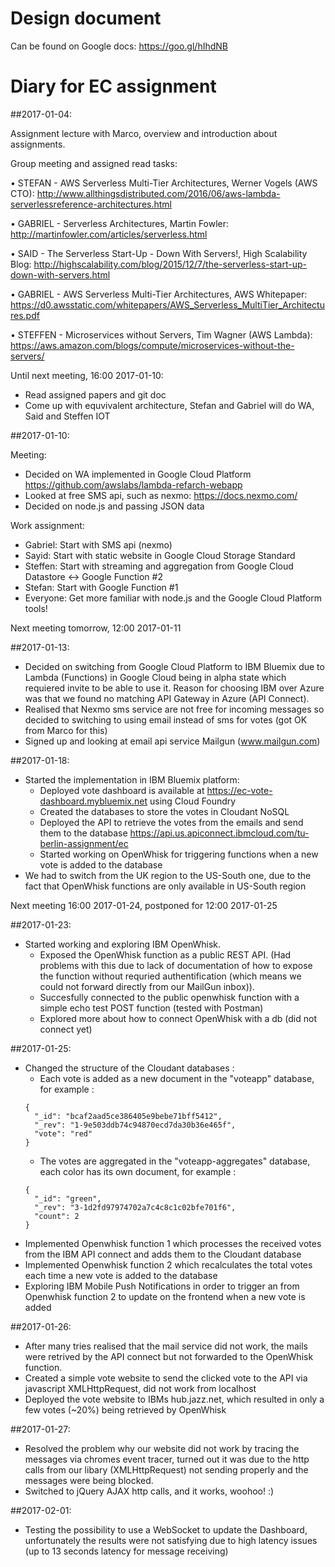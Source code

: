 # Design document
Can be found on Google docs: https://goo.gl/hIhdNB

# Diary for EC assignment

##2017-01-04:

Assignment lecture with Marco, overview and introduction about assignments.

Group meeting and assigned read tasks:

• STEFAN - AWS Serverless Multi-Tier Architectures, Werner Vogels (AWS CTO): http://www.allthingsdistributed.com/2016/06/aws-lambda-serverlessreference-architectures.html

• GABRIEL - Serverless Architectures, Martin Fowler: http://martinfowler.com/articles/serverless.html

• SAID - The Serverless Start-Up - Down With Servers!, High Scalability Blog: http://highscalability.com/blog/2015/12/7/the-serverless-start-up-down-with-servers.html

• GABRIEL - AWS Serverless Multi-Tier Architectures, AWS Whitepaper: https://d0.awsstatic.com/whitepapers/AWS_Serverless_MultiTier_Architectures.pdf

• STEFFEN - Microservices without Servers, Tim Wagner (AWS Lambda): https://aws.amazon.com/blogs/compute/microservices-without-the-servers/

Until next meeting, 16:00 2017-01-10:

- Read assigned papers and git doc
- Come up with equvivalent architecture, Stefan and Gabriel will do WA, Said and Steffen IOT

##2017-01-10:

Meeting:

- Decided on WA implemented in Google Cloud Platform https://github.com/awslabs/lambda-refarch-webapp
- Looked at free SMS api, such as nexmo: https://docs.nexmo.com/
- Decided on node.js and passing JSON data

Work assignment:
- Gabriel: Start with SMS api (nexmo)
- Sayid: Start with static website in Google Cloud Storage Standard
- Steffen: Start with streaming and aggregation from Google Cloud Datastore <-> Google Function #2
- Stefan: Start with Google Function #1
- Everyone: Get more familiar with node.js and the Google Cloud Platform tools!

Next meeting tomorrow, 12:00 2017-01-11

##2017-01-13:

- Decided on switching from Google Cloud Platform to IBM Bluemix due to Lambda (Functions) in Google Cloud being in alpha state which requiered invite to be able to use it. Reason for choosing IBM over Azure was that we found no matching API Gateway in Azure (API Connect). 
- Realised that Nexmo sms service are not free for incoming messages so decided to switching to using email instead of sms for votes (got OK from Marco for this)
- Signed up and looking at email api service Mailgun (www.mailgun.com)

##2017-01-18:

- Started the implementation in IBM Bluemix platform:
  - Deployed vote dashboard is available at https://ec-vote-dashboard.mybluemix.net using Cloud Foundry
  - Created the databases to store the votes in Cloudant NoSQL 
  - Deployed the API to retrieve the votes from the emails and send them to the database https://api.us.apiconnect.ibmcloud.com/tu-berlin-assignment/ec
  - Started working on OpenWhisk for triggering functions when a new vote is added to the database
- We had to switch from the UK region to the US-South one, due to the fact that OpenWhisk functions are only available in US-South region 

Next meeting 16:00 2017-01-24, postponed for 12:00 2017-01-25

##2017-01-23:

- Started working and exploring IBM OpenWhisk. 
  - Exposed the OpenWhisk function as a public REST API. (Had problems with this due to lack of documentation of how to expose the function without requried authentification (which means we could not forward directly from our MailGun inbox)).   
  - Succesfully connected to the public openwhisk function with a simple echo test POST function (tested with Postman)
  - Explored more about how to connect OpenWhisk with a db (did not connect yet)
  
##2017-01-25:
- Changed the structure of the Cloudant databases :
  - Each vote is added as a new document in the "voteapp" database, for example :
  ```
  {
    "_id": "bcaf2aad5ce386405e9bebe71bff5412",
    "_rev": "1-9e503ddb74c94870ecd7da30b36e465f",
    "vote": "red"
  }
  ```
  - The votes are aggregated in the "voteapp-aggregates" database, each color has its own document, for example :
  ```
  {
    "_id": "green",
    "_rev": "3-1d2fd97974702a7c4c8c1c02bfe701f6",
    "count": 2
  }
  ```
- Implemented Openwhisk function 1 which processes the received votes from the IBM API connect and adds them to the Cloudant database
- Implemented Openwhisk function 2 which recalculates the total votes each time a new vote is added to the database
- Exploring IBM Mobile Push Notifications in order to trigger an from Openwhisk function 2 to update on the frontend when a new vote is added 

##2017-01-26:
 - After many tries realised that the mail service did not work, the mails were retrived by the API connect but not forwarded to the OpenWhisk function.  
 - Created a simple vote website to send the clicked vote to the API via javascript XMLHttpRequest, did not work from localhost
 - Deployed the vote website to IBMs hub.jazz.net, which resulted in only a few votes (~20%) being retrieved by OpenWhisk 
 
##2017-01-27:
 - Resolved the problem why our website did not work by tracing the messages via chromes event tracer, turned out it was due to the http calls from our libary (XMLHttpRequest) not sending properly and the messages were being blocked. 
 - Switched to jQuery AJAX http calls, and it works, woohoo! :)
 
##2017-02-01:
- Testing the possibility to use a WebSocket to update the Dashboard, unfortunately the results were not satisfying due to high latency issues (up to 13 seconds latency for message receiving) 
